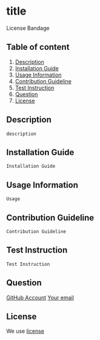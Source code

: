 # title

License Bandage

## Table of content

1. [Description](#description)
2. [Installation Guide](#installation)
3. [Usage Information](#usage)
4. [Contribution Guideline](#contributing)
5. [Test Instruction](#test)
6. [Question](#question)
7. [License](#license)

## Description <a name="description"></a>

```
description
```

## Installation Guide <a name="installation"></a>

```
Installation Guide
```

## Usage Information <a name="usage"></a>

```
Usage
```

## Contribution Guideline <a name="contributing"></a>

```
Contribution Guideline
```

## Test Instruction <a name="test"></a>

```
Test Instruction
```

## Question <a name="question"></a>

[GitHub Account](#) [Your email](#)

## License <a name="license"></a>

We use [license](#)
